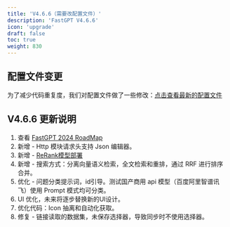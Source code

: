 ```yaml
---
title: 'V4.6.6（需要改配置文件）'
description: 'FastGPT V4.6.6'
icon: 'upgrade'
draft: false
toc: true
weight: 830
---
```


## 配置文件变更

为了减少代码重复度，我们对配置文件做了一些修改：[点击查看最新的配置文件](/docs/development/configuration/)

## V4.6.6 更新说明

1. 查看 [FastGPT 2024 RoadMap](https://github.com/labring/FastGPT?tab=readme-ov-file#-%E5%9C%A8%E7%BA%BF%E4%BD%BF%E7%94%A8)
2. 新增 - Http 模块请求头支持 Json 编辑器。
3. 新增 - [ReRank模型部署](/docs/development/custom-models/reranker/)
4. 新增 - 搜索方式：分离向量语义检索，全文检索和重排，通过 RRF 进行排序合并。
5. 优化 - 问题分类提示词，id引导。测试国产商用 api 模型（百度阿里智谱讯飞）使用 Prompt 模式均可分类。
6. UI 优化，未来将逐步替换新的UI设计。
7. 优化代码：Icon 抽离和自动化获取。
8. 修复 - 链接读取的数据集，未保存选择器，导致同步时不使用选择器。